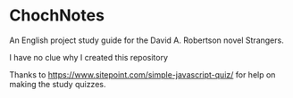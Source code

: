 # ChochNotes
An English project study guide for the David A. Robertson novel Strangers.

I have no clue why I created this repository

Thanks to https://www.sitepoint.com/simple-javascript-quiz/ for help on making the study quizzes.
